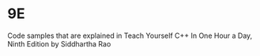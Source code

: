 # 9E
Code samples that are explained in Teach Yourself C++ In One Hour a Day, Ninth Edition by Siddhartha Rao
